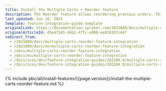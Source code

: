 ```yaml
---
title: Install the Multiple Carts + Reorder feature
description: The Reorder feature allows reordering previous orders. This guide will walk you through the process of integrating the feature into your project.
last_updated: Jun 16, 2021
template: feature-integration-guide-template
originalLink: https://documentation.spryker.com/2021080/docs/multiple-carts-reorder-feature-integration
originalArticleId: d5e4f165-d6b1-47fc-a008-ee010307c447
redirect_from:
  - /2021080/docs/multiple-carts-reorder-feature-integration
  - /2021080/docs/en/multiple-carts-reorder-feature-integration
  - /docs/multiple-carts-reorder-feature-integration
  - /docs/en/multiple-carts-reorder-feature-integration
  - /docs/scos/dev/feature-integration-guides/202200.0/multiple-carts-reorder-feature-integration.html
  - /docs/scos/dev/feature-integration-guides/202204.0/multiple-carts-reorder-feature-integration.html  
---
```


{% include pbc/all/install-features/{{page.version}}/install-the-multiple-carts-reorder-feature.md %} <!-- To edit, see /_includes/pbc/all/install-features/202204.0/install-the-multiple-carts-reorder-feature.md -->
